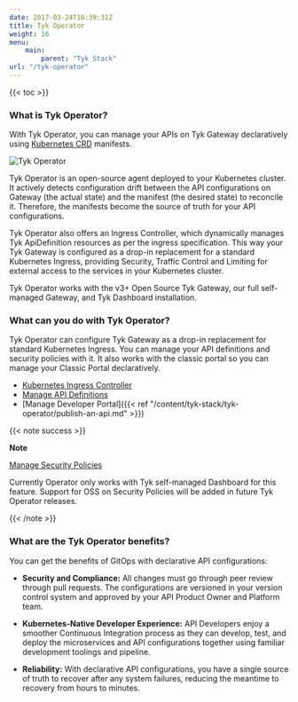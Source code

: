 ```yaml
---
date: 2017-03-24T16:39:31Z
title: Tyk Operator
weight: 16
menu:
    main:
        parent: "Tyk Stack"
url: "/tyk-operator" 
---
```


{{< toc >}}

### What is Tyk Operator?
With Tyk Operator, you can manage your APIs on Tyk Gateway declaratively using [Kubernetes CRD](https://kubernetes.io/docs/concepts/extend-kubernetes/api-extension/custom-resources/)  manifests.


![Tyk Operator](img/2.10/tyk_operator2.svg)

Tyk Operator is an open-source agent deployed to your Kubernetes cluster. It actively detects configuration drift between the API configurations on Gateway (the actual state) and the manifest (the desired state) to reconcile it. Therefore, the manifests become the source of truth for your API configurations.

Tyk Operator also offers an Ingress Controller, which dynamically manages Tyk ApiDefinition resources as per the ingress specification. This way your Tyk Gateway is configured as a drop-in replacement for a standard Kubernetes Ingress, providing Security, Traffic Control and Limiting for external access to the services in your Kubernetes cluster.

Tyk Operator works with the v3+ Open Source Tyk Gateway, our full self-managed Gateway, and Tyk Dashboard installation.

### What can you do with Tyk Operator?
Tyk Operator can configure Tyk Gateway as a drop-in replacement for standard Kubernetes Ingress. You can manage your API definitions and security policies with it. It also works with the classic portal so you can manage your Classic Portal declaratively.


- [Kubernetes Ingress Controller](https://github.com/TykTechnologies/tyk-operator/blob/master/docs/ingress.md)
- [Manage API Definitions](https://github.com/TykTechnologies/tyk-operator/blob/master/docs/api_definitions.md)
- [Manage Developer Portal]({{< ref "/content/tyk-stack/tyk-operator/publish-an-api.md" >}})

{{< note success >}}

**Note**  

 

[Manage Security Policies](https://github.com/TykTechnologies/tyk-operator/blob/master/docs/policies.md)

Currently Operator only works with Tyk self-managed Dashboard for this feature. Support for OSS on Security Policies will be added in future Tyk Operator releases.

{{< /note >}}


### What are the Tyk Operator benefits?

You can get the benefits of GitOps with declarative API configurations:

- **Security and Compliance:** All changes must go through peer review through pull requests. The configurations are versioned in your version control system and approved by your API Product Owner and Platform team.
- **Kubernetes-Native Developer Experience:** API Developers enjoy a smoother Continuous Integration process as they can develop, test, and deploy the microservices and API configurations together using familiar development toolings and pipeline.

- **Reliability:** With declarative API configurations, you have a single source of truth to recover after any system failures, reducing the meantime to recovery from hours to minutes.
